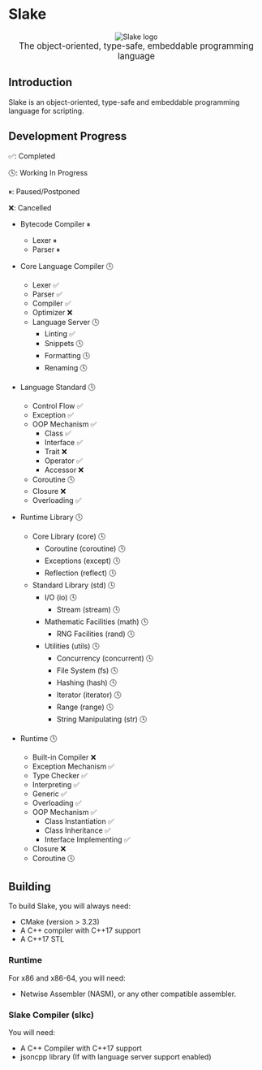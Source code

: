 # Slake

<div align="center">
    <img src="./common/logo2.svg" alt="Slake logo"><br/>
    <big>The object-oriented, type-safe, embeddable programming language</big>
</div>

## Introduction

Slake is an object-oriented, type-safe and embeddable programming language for
scripting.

## Development Progress

✅: Completed

🕓: Working In Progress

⏸: Paused/Postponed

❌: Cancelled

* Bytecode Compiler ⏸
  * Lexer ⏸
  * Parser ⏸

* Core Language Compiler 🕓
  * Lexer ✅
  * Parser ✅
  * Compiler ✅
  * Optimizer ❌
  * Language Server 🕓
    * Linting ✅
    * Snippets 🕓
    * Formatting 🕓
    * Renaming 🕓

* Language Standard 🕓
  * Control Flow ✅
  * Exception ✅
  * OOP Mechanism ✅
    * Class ✅
    * Interface ✅
    * Trait ❌
    * Operator ✅
    * Accessor ❌
  * Coroutine 🕓
  * Closure ❌
  * Overloading ✅

* Runtime Library 🕓
  * Core Library (core) 🕓
    * Coroutine (coroutine) 🕓
    * Exceptions (except) 🕓
    * Reflection (reflect) 🕓
  * Standard Library (std) 🕓
    * I/O (io) 🕓
      * Stream (stream) 🕓
    * Mathematic Facilities (math) 🕓
      * RNG Facilities (rand) 🕓
    * Utilities (utils) 🕓
      * Concurrency (concurrent) 🕓
      * File System (fs) 🕓
      * Hashing (hash) 🕓
      * Iterator (iterator) 🕓
      * Range (range) 🕓
      * String Manipulating (str) 🕓

* Runtime 🕓
  * Built-in Compiler ❌
  * Exception Mechanism ✅
  * Type Checker ✅
  * Interpreting ✅
  * Generic ✅
  * Overloading ✅
  * OOP Mechanism ✅
    * Class Instantiation ✅
    * Class Inheritance ✅
    * Interface Implementing ✅
  * Closure ❌
  * Coroutine 🕓

## Building

To build Slake, you will always need:

* CMake (version > 3.23)
* A C++ compiler with C++17 support
* A C++17 STL

### Runtime

For x86 and x86-64, you will need:

* Netwise Assembler (NASM), or any other compatible assembler.

### Slake Compiler (slkc)

You will need:

* A C++ Compiler with C++17 support
* jsoncpp library (If with language server support enabled)
